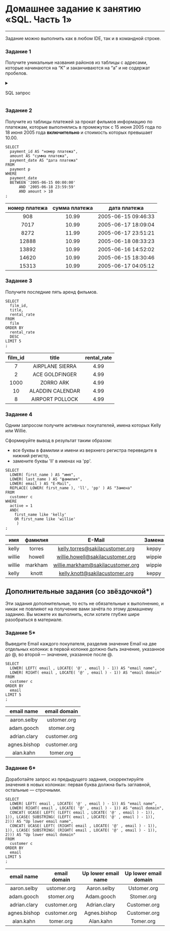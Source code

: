 # Домашнее задание к занятию «SQL. Часть 1»
<!--
### Инструкция по выполнению домашнего задания

1. Сделайте fork [репозитория c шаблоном решения](https://github.com/netology-code/sys-pattern-homework) к себе в Github и переименуйте его по названию или номеру занятия, например, https://github.com/имя-вашего-репозитория/gitlab-hw или https://github.com/имя-вашего-репозитория/8-03-hw).
2. Выполните клонирование этого репозитория к себе на ПК с помощью команды `git clone`.
3. Выполните домашнее задание и заполните у себя локально этот файл README.md:
   - впишите вверху название занятия и ваши фамилию и имя;
   - в каждом задании добавьте решение в требуемом виде: текст/код/скриншоты/ссылка;
   - для корректного добавления скриншотов воспользуйтесь инструкцией [«Как вставить скриншот в шаблон с решением»](https://github.com/netology-code/sys-pattern-homework/blob/main/screen-instruction.md);
   - при оформлении используйте возможности языка разметки md. Коротко об этом можно посмотреть в [инструкции по MarkDown](https://github.com/netology-code/sys-pattern-homework/blob/main/md-instruction.md).
4. После завершения работы над домашним заданием сделайте коммит (`git commit -m "comment"`) и отправьте его на Github (`git push origin`).
5. Для проверки домашнего задания преподавателем в личном кабинете прикрепите и отправьте ссылку на решение в виде md-файла в вашем Github.
6. Любые вопросы задавайте в чате учебной группы и/или в разделе «Вопросы по заданию» в личном кабинете.

Желаем успехов в выполнении домашнего задания.
-->
---

Задание можно выполнить как в любом IDE, так и в командной строке.

### Задание 1

Получите уникальные названия районов из таблицы с адресами, которые начинаются на “K” и заканчиваются на “a” и не содержат пробелов.

<details>
  <summary>

SQL запрос

  </summary>

```
SELECT 
  LEFT( district, 1 ) AS "Начальная буква", 
  district AS "Район", 
  RIGHT( district, 1 ) AS "Конечная буква"
FROM 
  address a
WHERE 
  LEFT( district, 1 ) = 'K' 
  AND RIGHT( district, 1 ) = 'a' 
  AND NOT INSTR( district, ' ' )
;
```

Вывод. Результат Запроса.


|Начальная буква|Район    |Конечная буква|
|:---:|:---:|:---:|
|K              |Kanagawa |a             |
|K              |Kalmykia |a             |
|K              |Kaduna   |a             |
|K              |Karnataka|a             |
|K              |Kanagawa |a             |
|K              |Kütahya  |a             |
|K              |Karnataka|a             |
|K              |Kerala   |a             |
|K              |Kitaa    |a             |
|K              |Kaduna   |a             |
|K              |Karnataka|a             |
|K              |Kerala   |a             |
|K              |Karnataka|a             |
|K              |Karnataka|a             |

</details>

### Задание 2

Получите из таблицы платежей за прокат фильмов информацию по платежам, которые выполнялись в промежуток с 15 июня 2005 года по 18 июня 2005 года **включительно** и стоимость которых превышает 10.00.

```
SELECT 
  payment_id AS "номер платежа",
  amount AS "сумма платежа", 
  payment_date AS "дата платежа"
FROM 
  payment p 
WHERE 
  payment_date 
  BETWEEN '2005-06-15 00:00:00' 
      AND '2005-06-18 23:59:59' 
      AND amount > 10
;
```

|номер платежа|сумма платежа|дата платежа       |
|:---:|:---:|:---:|
|          908|        10.99|2005-06-15 09:46:33|
|         7017|        10.99|2005-06-17 18:09:04|
|         8272|        11.99|2005-06-17 23:51:21|
|        12888|        10.99|2005-06-18 08:33:23|
|        13892|        10.99|2005-06-16 14:52:02|
|        14620|        10.99|2005-06-15 18:30:46|
|        15313|        10.99|2005-06-17 04:05:12|


### Задание 3

Получите последние пять аренд фильмов.

```
SELECT
  film_id,
  title,
  rental_rate
FROM
  film
ORDER BY
  rental_rate 
  DESC
LIMIT 5
;
```


|film_id|title           |rental_rate|
|:---:|:---:|:---:|
|      7|AIRPLANE SIERRA |       4.99|
|      2|ACE GOLDFINGER  |       4.99|
|   1000|ZORRO ARK       |       4.99|
|     10|ALADDIN CALENDAR|       4.99|
|      8|AIRPORT POLLOCK |       4.99|


### Задание 4

Одним запросом получите активных покупателей, имена которых Kelly или Willie. 

Сформируйте вывод в результат таким образом:
- все буквы в фамилии и имени из верхнего регистра переведите в нижний регистр,
- замените буквы 'll' в именах на 'pp'.

```
SELECT 
  LOWER( first_name ) AS "имя",
  LOWER( last_name ) AS "фамилия",
  LOWER( email ) AS "E-Mail",
  REPLACE( LOWER( first_name ), 'll', 'pp' ) AS "Замена"
FROM 
  customer c 
WHERE 
  active = 1
  AND(
    first_name like 'kelly' 
    OR first_name like 'willie'
     )
;
```

|имя   |фамилия|E-Mail                           |Замена|
|:---:|:---:|:---:|:---:|
|kelly |torres |kelly.torres@sakilacustomer.org  |keppy |
|willie|howell |willie.howell@sakilacustomer.org |wippie|
|willie|markham|willie.markham@sakilacustomer.org|wippie|
|kelly |knott  |kelly.knott@sakilacustomer.org   |keppy |


## Дополнительные задания (со звёздочкой*)
Эти задания дополнительные, то есть не обязательные к выполнению, и никак не повлияют на получение вами зачёта по этому домашнему заданию. Вы можете их выполнить, если хотите глубже шире разобраться в материале.

### Задание 5*

Выведите Email каждого покупателя, разделив значение Email на две отдельных колонки: в первой колонке должно быть значение, указанное до @, во второй — значение, указанное после @.


```
SELECT 
  LOWER( LEFT( email , LOCATE( '@' , email ) - 1)) AS "email name",
  LOWER( RIGHT( email , LOCATE( '@' , email ) - 1)) AS "email domain"
FROM 
  customer c
ORDER BY 
  email  
LIMIT 5
;
```

|email name  |email domain|
|:---:|:---:|
|aaron.selby |ustomer.org |
|adam.gooch  |stomer.org  |
|adrian.clary|customer.org|
|agnes.bishop|customer.org|
|alan.kahn   |tomer.org   |


### Задание 6*

Доработайте запрос из предыдущего задания, скорректируйте значения в новых колонках: первая буква должна быть заглавной, остальные — строчными.


```
SELECT 
  LOWER( LEFT( email , LOCATE( '@' , email ) - 1)) AS "email name",
  LOWER( RIGHT( email , LOCATE( '@' , email ) - 1)) AS "email domain",
  CONCAT( UCASE( LEFT( (LEFT( email , LOCATE( '@' , email ) - 1)), 1)), LCASE( SUBSTRING( (LEFT( email , LOCATE( '@' , email ) - 1)), 2))) AS "Up lower email name",
  CONCAT( UCASE( LEFT( (RIGHT( email , LOCATE( '@' , email ) - 1)), 1)), LCASE( SUBSTRING( (RIGHT( email , LOCATE( '@' , email ) - 1)), 2))) AS "Up lower email domain"
FROM 
  customer c
ORDER BY 
  email  
LIMIT 5
;
```


|email name  |email domain|Up lower email name|Up lower email domain|
|:---:|:---:|:---:|:---:|
|aaron.selby |ustomer.org |Aaron.selby        |Ustomer.org          |
|adam.gooch  |stomer.org  |Adam.gooch         |Stomer.org           |
|adrian.clary|customer.org|Adrian.clary       |Customer.org         |
|agnes.bishop|customer.org|Agnes.bishop       |Customer.org         |
|alan.kahn   |tomer.org   |Alan.kahn          |Tomer.org            |

